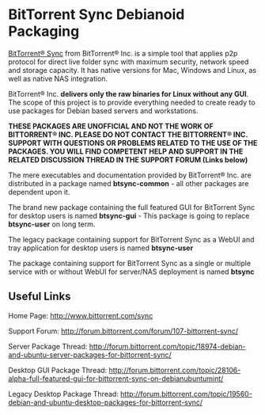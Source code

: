 BitTorrent Sync Debianoid Packaging
===================================

[BitTorrent&reg; Sync][1] from BitTorrent&reg; Inc. is a simple tool that
applies p2p protocol for direct live folder sync with maximum security, network
speed and storage capacity. It has native versions for Mac, Windows and Linux,
as well as native NAS integration.

BitTorrent&reg; Inc. **delivers only the raw binaries for Linux without any
GUI**. The scope of this project is to provide everything needed to create
ready to use packages for Debian based servers and workstations.

**THESE PACKAGES ARE UNOFFICIAL AND NOT THE WORK OF BITTORRENT&reg; INC.
PLEASE DO NOT CONTACT THE BITTORRENT&reg; INC. SUPPORT WITH QUESTIONS OR
PROBLEMS RELATED TO THE USE OF THE PACKAGES. YOU WILL FIND COMPETENT HELP
AND SUPPORT IN THE RELATED DISCUSSION THREAD IN THE SUPPORT FORUM (Links
below)**

The mere executables and documentation provided by BitTorrent&reg; Inc. are
distributed in a package named __btsync-common__ - all other packages are
dependent upon it.

The brand new package containing the full featured GUI for BitTorrent Sync for
desktop users is named __btsync-gui__ - This package is going to replace
__btsync-user__ on long term.

The legacy package containing support for BitTorrent Sync as a WebUI and tray
application for desktop users is named __btsync-user__

The package containing support for BitTorrent Sync as a single or multiple
service with or without WebUI for server/NAS deployment is named __btsync__


Useful Links
-------------

Home Page: http://www.bittorrent.com/sync

Support Forum: http://forum.bittorrent.com/forum/107-bittorrent-sync/

Server Package Thread: http://forum.bittorrent.com/topic/18974-debian-and-ubuntu-server-packages-for-bittorrent-sync/

Desktop GUI Package Thread: http://forum.bittorrent.com/topic/28106-alpha-full-featured-gui-for-bittorrent-sync-on-debianubuntumint/

Legacy Desktop Package Thread: http://forum.bittorrent.com/topic/19560-debian-and-ubuntu-desktop-packages-for-bittorrent-sync/

[1]: http://www.bittorrent.com/sync
